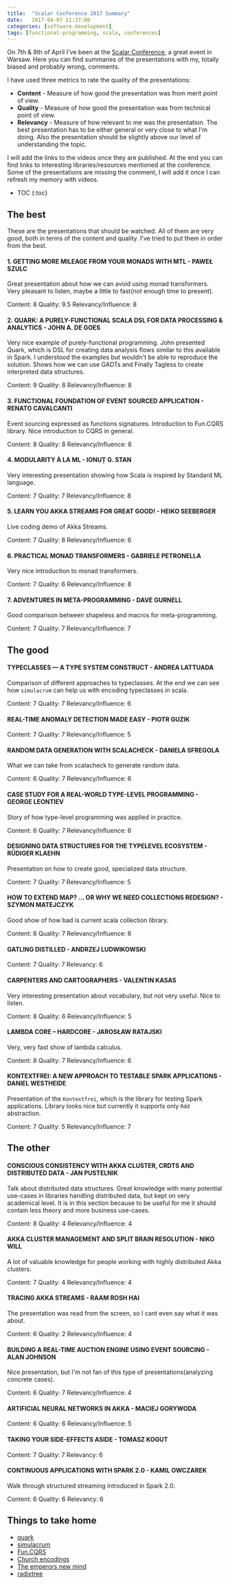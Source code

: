 ```yaml
---
title:  "Scalar Conference 2017 Summary"
date:   2017-04-07 21:37:00
categories: [software-development]
tags: [functional-programming, scala, conferences]
---
```


On 7th & 8th of April I've been at the [Scalar Conference](http://www.scalar-conf.com/), a great event in Warsaw. Here you can find summaries of the presentations with my, totally biased and probably wrong, comments.

I have used three metrics to rate the quality of the presentations:

- **Content** - Measure of how good the presentation was from merit point of view.
- **Quality** - Measure of how good the presentation was from technical point of view.
- **Relevancy** - Measure of how relevant to me was the presentation. The best presentation has to be either general or very close to what I'm doing. Also the presentation should be slightly above our level of understanding the topic.

I will add the links to the videos once they are published. At the end you can find links to interesting libraries/resources mentioned at the conference. Some of the presentations are missing the comment, I will add it once I can refresh my memory with videos.

* TOC
{:toc}


## The best
These are the presentations that should be watched. All of them are very good, both in terms of the content and quality. I've tried to put them in order from the best.

#### 1. GETTING MORE MILEAGE FROM YOUR MONADS WITH MTL - PAWEŁ SZULC
Great presentation about how we can avoid using monad transformers. Very pleasant to listen, maybe a little to fast(not enough time to present).

Content: 8
Quality: 9.5
Relevancy/Influence: 8

#### 2. QUARK: A PURELY-FUNCTIONAL SCALA DSL FOR DATA PROCESSING & ANALYTICS - JOHN A. DE GOES
Very nice example of purely-functional programming. John presented Quark, which is DSL for creating data analysis flows similar to this available in Spark. I understood the examples but wouldn't be able to reproduce the solution. Shows how we can use GADTs and Finally Tagless to create interpreted data structures.

Content: 9
Quality: 8
Relevancy/Influence: 8

#### 3. FUNCTIONAL FOUNDATION OF EVENT SOURCED APPLICATION - RENATO CAVALCANTI 
Event sourcing expressed as functions signatures. Introduction to Fun.CQRS library. Nice introduction to CQRS in general.

Content: 8
Quality: 8
Relevancy/Influence: 8

#### 4. MODULARITY À LA ML - IONUȚ G. STAN
Very interesting presentation showing how Scala is inspired by Standard ML language.

Content: 7
Quality: 7
Relevancy/Influence: 8

#### 5. LEARN YOU AKKA STREAMS FOR GREAT GOOD! - HEIKO SEEBERGER
Live coding demo of Akka Streams. 

Content: 7
Quality: 8
Relevancy/Influence: 6

#### 6. PRACTICAL MONAD TRANSFORMERS - GABRIELE PETRONELLA
Very nice introduction to monad transformers.

Content: 7
Quality: 6
Relevancy/Influence: 8

#### 7. ADVENTURES IN META-PROGRAMMING - DAVE GURNELL 
Good comparison between shapeless and macros for meta-programming.

Content: 7
Quality: 7
Relevancy/Influence: 7

## The good

#### TYPECLASSES — A TYPE SYSTEM CONSTRUCT - ANDREA LATTUADA
Comparison of different approaches to typeclasses. At the end we can see how `simulacrum` can help us with encoding typeclasses in scala.

Content: 7
Quality: 7
Relevancy/Influence: 6

#### REAL-TIME ANOMALY DETECTION MADE EASY - PIOTR GUZIK
Content: 7
Quality: 7
Relevancy/Influence: 5

#### RANDOM DATA GENERATION WITH SCALACHECK - DANIELA SFREGOLA
What we can take from scalacheck to generate random data.

Content: 6
Quality: 7
Relevancy/Influence: 6

#### CASE STUDY FOR A REAL-WORLD TYPE-LEVEL PROGRAMMING - GEORGE LEONTIEV
Story of how type-level programming was applied in practice.

Content: 6
Quality: 7
Relevancy/Influence: 6

#### DESIGNING DATA STRUCTURES FOR THE TYPELEVEL ECOSYSTEM - RÜDIGER KLAEHN
Presentation on how to create good, specialized data structure.

Content: 7
Quality: 7
Relevancy/Influence: 5

#### HOW TO EXTEND MAP? ... OR WHY WE NEED COLLECTIONS REDESIGN? - SZYMON MATEJCZYK
Good show of how bad is current scala collection library. 

Content: 8
Quality: 7
Relevancy/Influence: 6

#### GATLING DISTILLED - ANDRZEJ LUDWIKOWSKI

Content: 7
Quality: 7
Relevancy: 6

#### CARPENTERS AND CARTOGRAPHERS - VALENTIN KASAS
Very interesting presentation about vocabulary, but not very useful. Nice to listen.

Content: 8
Quality: 6
Relevancy/Influence: 5

#### LAMBDA CORE – HARDCORE - JAROSŁAW RATAJSKI
Very, very fast show of lambda calculus.

Content: 8
Quality: 7
Relevancy/Influence: 6

#### KONTEXTFREI: A NEW APPROACH TO TESTABLE SPARK APPLICATIONS - DANIEL WESTHEIDE 
Presentation of the `Kontextfrei`, which is the library for testing Spark applications. Library looks nice but currently it supports only `Rdd` abstraction.

Content: 7
Quality: 5
Relevancy/Influence: 7


## The other

#### CONSCIOUS CONSISTENCY WITH AKKA CLUSTER, CRDTS AND DISTRIBUTED DATA - JAN PUSTELNIK 
Talk about distributed data structures. Great knowledge with many potential use-cases in libraries handling distributed data, but kept on very academical level. It is in this section because to be useful for me it should contain less theory and more business use-cases.

Content: 8
Quality: 4
Relevancy/Influence: 4

#### AKKA CLUSTER MANAGEMENT AND SPLIT BRAIN RESOLUTION - NIKO WILL 
A lot of valuable knowledge for people working with highly distributed Akka clusters.

Content: 7
Quality: 4
Relevancy/Influence: 4

#### TRACING AKKA STREAMS -  RAAM ROSH HAI
The presentation was read from the screen, so I cant even say what it was about.

Content: 6
Quality: 2
Relevancy/Influence: 4

#### BUILDING A REAL-TIME AUCTION ENGINE USING EVENT SOURCING - ALAN JOHNSON 
Nice presentation, but I'm not fan of this type of presentations(analyzing concrete cases).

Content: 6
Quality: 7
Relevancy/Influence: 4

#### ARTIFICIAL NEURAL NETWORKS IN AKKA - MACIEJ GORYWODA 

Content: 6
Quality: 6
Relevancy/Influence: 5

#### TAKING YOUR SIDE-EFFECTS ASIDE - TOMASZ KOGUT 

Content: 7
Quality: 7
Relevancy: 6

#### CONTINUOUS APPLICATIONS WITH SPARK 2.0 - KAMIL OWCZAREK
Walk through structured streaming introduced in Spark 2.0.

Content: 6
Quality: 6
Relevancy: 6 


## Things to take home
- [quark](https://github.com/quasar-analytics/quark)
- [simulacrum](https://github.com/mpilquist/simulacrum)
- [Fun.CQRS](https://github.com/strongtyped/fun-cqrs)
- [Church encodings](https://en.wikipedia.org/wiki/Church_encoding)
- [The emperors new mind](https://en.wikipedia.org/wiki/The_Emperor%27s_New_Mind)
- [radixtree](https://github.com/rklaehn/radixtree)
